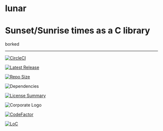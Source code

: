 # lunar
Sunset/Sunrise times as a C library
==========
borked

----------
[![CircleCI](https://img.shields.io/circleci/build/github/InnovAnon-Inc/lunar?color=%23FF1100&logo=InnovAnon%2C%20Inc.&logoColor=%23FF1133&style=plastic)](https://circleci.com/gh/InnovAnon-Inc/lunar)

[![Latest Release](https://img.shields.io/github/commits-since/InnovAnon-Inc/lunar/latest?color=%23FF1100&include_prereleases&logo=InnovAnon%2C%20Inc.&logoColor=%23FF1133&style=plastic)](https://github.com/InnovAnon-Inc/lunar/releases/latest)

[![Repo Size](https://img.shields.io/github/repo-size/InnovAnon-Inc/lunar?color=%23FF1100&logo=InnovAnon%2C%20Inc.&logoColor=%23FF1133&style=plastic)](https://github.com/InnovAnon-Inc/lunar)

![Dependencies](https://img.shields.io/librariesio/github/InnovAnon-Inc/lunar?color=%23FF1100&style=plastic)

[![License Summary](https://img.shields.io/github/license/InnovAnon-Inc/lunar?color=%23FF1100&label=Free%20Code%20for%20a%20Free%20World%21&logo=InnovAnon%2C%20Inc.&logoColor=%23FF1133&style=plastic)](https://tldrlegal.com/license/unlicense#summary)

![Corporate Logo](https://i.imgur.com/UD8y4Is.gif)

[![CodeFactor](https://www.codefactor.io/repository/github/InnovAnon-Inc/lunar/badge)](https://www.codefactor.io/repository/github/InnovAnon-Inc/lunar)

[![LoC](https://tokei.rs/b1/github/InnovAnon-Inc/lunar?category=code)](https://github.com/InnovAnon-Inc/lunar)

